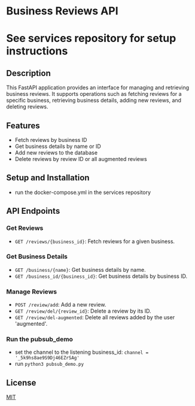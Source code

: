 # Business Reviews API
# See services repository for setup instructions
## Description
This FastAPI application provides an interface for managing and retrieving business reviews. It supports operations such as fetching reviews for a specific business, retrieving business details, adding new reviews, and deleting reviews.

## Features
- Fetch reviews by business ID
- Get business details by name or ID
- Add new reviews to the database
- Delete reviews by review ID or all augmented reviews

## Setup and Installation
- run the docker-compose.yml in the services repository
## API Endpoints

### Get Reviews
- `GET /reviews/{business_id}`: Fetch reviews for a given business.

### Get Business Details
- `GET /business/{name}`: Get business details by name.
- `GET /business_id/{business_id}`: Get business details by business ID.

### Manage Reviews
- `POST /review/add`: Add a new review.
- `GET /review/del/{review_id}`: Delete a review by its ID.
- `GET /review/del-augmented`: Delete all reviews added by the user 'augmented'.

### Run the pubsub_demo
- set the channel to the listening business_id: `channel = '_5k9hs8ae9S9Dj46EZrSAg'`
- run `python3 pubsub_demo.py`

## License
[MIT](LICENSE)


